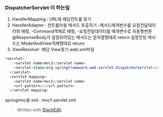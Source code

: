 
### DispatcherServlet 이 하는일
1) HandlerMapping : URL에 해당컨트롤 찾기
2) HandlerAdapter : 컨트롤러용 메서드 호출하기
-메서드매개변수를 요청전달데이터와 매핑, 
-Command객체로 매핑, 
-요청전달데이터를 매개변수로 자동형변환
@ResponseBody가 설정되어있는 메서드는 문자열형태로 return
설정안된 메서드는 ModelAndView객체형태로 return
3) ViewResolver :해당 View찾기
web.xml파일 
```java
<servlet>
    <servlet-name>mvc1</servlet-name>
    <servlet-class>org.springframework.web.servlet.DispatcherServlet</servlet-class>
  </servlet>
  <servlet-mapping>
    <servlet-name>mvc1</servlet-name>
    <url-pattern>/</url-pattern>
  </servlet-mapping>
```
springmvc용 xml :  mvc1-servlet.xml
> Written with [StackEdit](https://stackedit.io/).
<!--stackedit_data:
eyJoaXN0b3J5IjpbLTk3MDQ4NTMyMl19
-->